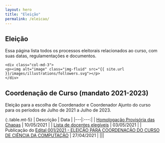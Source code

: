 ```yaml
---
layout: hero
title: "Eleição"
permalink: /eleicao/
---
```


<div class="row align-items-center pt-2 pt-lg-5 mb-5">
    <div class="col-md-9">
    <h2>Eleição</h2>
    <p class="lead">Essa página lista todos os processos eleitorais relacionados ao curso, com suas datas, regulamentações e documentos.</p>
    </div>

    <div class="col-md-3">
    <p><img alt="image" class="img-fluid" src="{{ site.url }}/images/illustrations/followers.svg"></p>
    </div>
</div>


## Coordenação de Curso (mandato 2021-2023)

Eleição para a escolha de Coordenador e Coordenador Ajunto do curso para os períodos de Julho de 2021 a Julho de 2023.

{:.table.mt-5}
| Descrição  | Data  |
|---|:---:|
| [Homologação Provisória das Chapas](https://cdn.uffs.cc/computacao.ch/editais/CCCC-CH-001-2021/edital-CCCC-CH-001-2021-homologacao-provisoria-chapas.pdf) | 10/05/2021  |
| [Lista de docentes elegíveis](https://cdn.uffs.cc/computacao.ch/editais/CCCC-CH-001-2021/edital-CCCC-CH-001-2021-docentes-elegiveis.pdf) | 03/05/2021  |
| Publicação do [Edital 001/2021 - ELEIÇÃO PARA COORDENAÇÃO DO CURSO DE CIÊNCIA DA COMPUTAÇÃO](https://cdn.uffs.cc/computacao.ch/editais/CCCC-CH-001-2021/edital-CCCC-CH-001-2021.pdf) | 27/04/2021  |
|||

